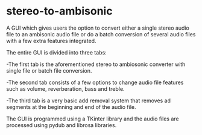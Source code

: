 # stereo-to-ambisonic
A GUI which gives users the option to convert either a single stereo audio file to an ambisonic audio file 
or do a batch conversion of several audio files with a few extra features integrated. 

The entire GUI is divided into three tabs:

-The first tab is the aforementioned stereo to ambiosonic converter with single file or batch file conversion.

-The second tab consists of a few options to change audio file features such as volume, reverberation, bass and treble.

-The third tab is a very basic add removal system that removes ad segments at the beginning and end of the audio file.

The GUI is programmed using a TKinter library and the audio files are processed using pydub and librosa libraries.
